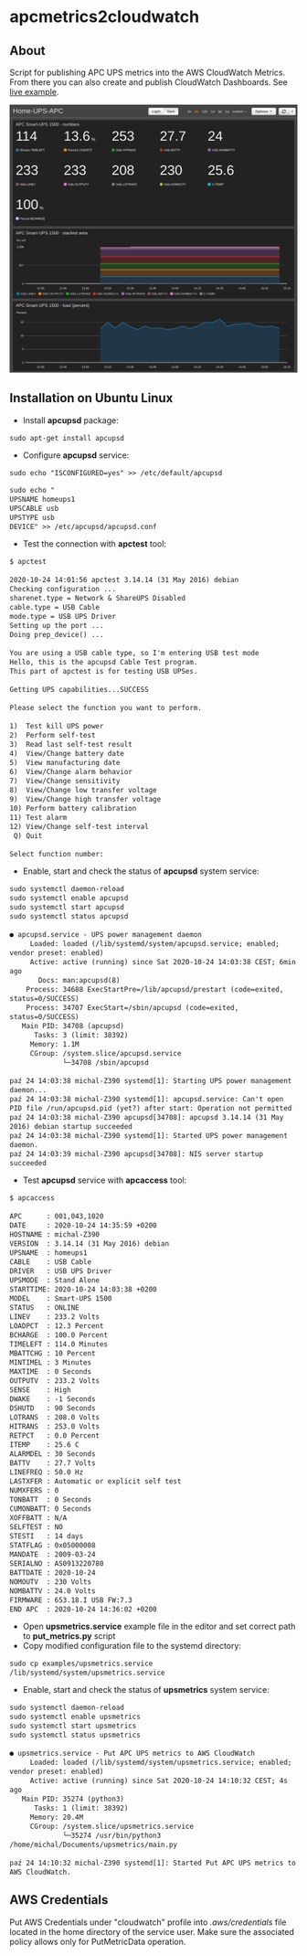 # apcmetrics2cloudwatch
## About
Script for publishing APC UPS metrics into the AWS CloudWatch Metrics. From there you can also create and publish CloudWatch Dashboards. See [live example](https://cloudwatch.amazonaws.com/dashboard.html?dashboard=Home-UPS-APC&context=eyJSIjoidXMtZWFzdC0xIiwiRCI6ImN3LWRiLTcxMDM5ODUwNDIwOSIsIlUiOiJ1cy1lYXN0LTFfYXcxb0JtODdUIiwiQyI6Im90Y3FuaDEybHYwbWhmbGVzamJocm04azUiLCJJIjoidXMtZWFzdC0xOjg4YmY2ODBiLWYxMTQtNDVjOS05YzlkLTE4OTUzZTdlNDIxMSIsIk0iOiJQdWJsaWMifQ%3D%3D).

![alt text](images/cloudwatch_dashboard.png)
## Installation on Ubuntu Linux
* Install **apcupsd** package:
```
sudo apt-get install apcupsd
```
* Configure **apcupsd** service:
```
sudo echo "ISCONFIGURED=yes" >> /etc/default/apcupsd
```
```
sudo echo "
UPSNAME homeups1
UPSCABLE usb
UPSTYPE usb
DEVICE" >> /etc/apcupsd/apcupsd.conf
```
* Test the connection with **apctest** tool:
```
$ apctest

2020-10-24 14:01:56 apctest 3.14.14 (31 May 2016) debian
Checking configuration ...
sharenet.type = Network & ShareUPS Disabled
cable.type = USB Cable
mode.type = USB UPS Driver
Setting up the port ...
Doing prep_device() ...

You are using a USB cable type, so I'm entering USB test mode
Hello, this is the apcupsd Cable Test program.
This part of apctest is for testing USB UPSes.

Getting UPS capabilities...SUCCESS

Please select the function you want to perform.

1)  Test kill UPS power
2)  Perform self-test
3)  Read last self-test result
4)  View/Change battery date
5)  View manufacturing date
6)  View/Change alarm behavior
7)  View/Change sensitivity
8)  View/Change low transfer voltage
9)  View/Change high transfer voltage
10) Perform battery calibration
11) Test alarm
12) View/Change self-test interval
 Q) Quit

Select function number:
```
* Enable, start and check the status of **apcupsd** system service:
```
sudo systemctl daemon-reload
sudo systemctl enable apcupsd
sudo systemctl start apcupsd
sudo systemctl status apcupsd

● apcupsd.service - UPS power management daemon
     Loaded: loaded (/lib/systemd/system/apcupsd.service; enabled; vendor preset: enabled)
     Active: active (running) since Sat 2020-10-24 14:03:38 CEST; 6min ago
       Docs: man:apcupsd(8)
    Process: 34688 ExecStartPre=/lib/apcupsd/prestart (code=exited, status=0/SUCCESS)
    Process: 34707 ExecStart=/sbin/apcupsd (code=exited, status=0/SUCCESS)
   Main PID: 34708 (apcupsd)
      Tasks: 3 (limit: 38392)
     Memory: 1.1M
     CGroup: /system.slice/apcupsd.service
             └─34708 /sbin/apcupsd

paź 24 14:03:38 michal-Z390 systemd[1]: Starting UPS power management daemon...
paź 24 14:03:38 michal-Z390 systemd[1]: apcupsd.service: Can't open PID file /run/apcupsd.pid (yet?) after start: Operation not permitted
paź 24 14:03:38 michal-Z390 apcupsd[34708]: apcupsd 3.14.14 (31 May 2016) debian startup succeeded
paź 24 14:03:38 michal-Z390 systemd[1]: Started UPS power management daemon.
paź 24 14:03:39 michal-Z390 apcupsd[34708]: NIS server startup succeeded
```
* Test **apcupsd** service with **apcaccess** tool:
```
$ apcaccess

APC      : 001,043,1020
DATE     : 2020-10-24 14:35:59 +0200
HOSTNAME : michal-Z390
VERSION  : 3.14.14 (31 May 2016) debian
UPSNAME  : homeups1
CABLE    : USB Cable
DRIVER   : USB UPS Driver
UPSMODE  : Stand Alone
STARTTIME: 2020-10-24 14:03:38 +0200
MODEL    : Smart-UPS 1500
STATUS   : ONLINE
LINEV    : 233.2 Volts
LOADPCT  : 12.3 Percent
BCHARGE  : 100.0 Percent
TIMELEFT : 114.0 Minutes
MBATTCHG : 10 Percent
MINTIMEL : 3 Minutes
MAXTIME  : 0 Seconds
OUTPUTV  : 233.2 Volts
SENSE    : High
DWAKE    : -1 Seconds
DSHUTD   : 90 Seconds
LOTRANS  : 208.0 Volts
HITRANS  : 253.0 Volts
RETPCT   : 0.0 Percent
ITEMP    : 25.6 C
ALARMDEL : 30 Seconds
BATTV    : 27.7 Volts
LINEFREQ : 50.0 Hz
LASTXFER : Automatic or explicit self test
NUMXFERS : 0
TONBATT  : 0 Seconds
CUMONBATT: 0 Seconds
XOFFBATT : N/A
SELFTEST : NO
STESTI   : 14 days
STATFLAG : 0x05000008
MANDATE  : 2009-03-24
SERIALNO : AS0913220780
BATTDATE : 2020-10-24
NOMOUTV  : 230 Volts
NOMBATTV : 24.0 Volts
FIRMWARE : 653.18.I USB FW:7.3
END APC  : 2020-10-24 14:36:02 +0200
```
* Open **upsmetrics.service** example file in the editor and set correct path to **put_metrics.py** script
* Copy modified configuration file to the systemd directory:
```
sudo cp examples/upsmetrics.service /lib/systemd/system/upsmetrics.service
```
* Enable, start and check the status of **upsmetrics** system service:
```
sudo systemctl daemon-reload
sudo systemctl enable upsmetrics
sudo systemctl start upsmetrics
sudo systemctl status upsmetrics

● upsmetrics.service - Put APC UPS metrics to AWS CloudWatch
     Loaded: loaded (/lib/systemd/system/upsmetrics.service; enabled; vendor preset: enabled)
     Active: active (running) since Sat 2020-10-24 14:10:32 CEST; 4s ago
   Main PID: 35274 (python3)
      Tasks: 1 (limit: 38392)
     Memory: 20.4M
     CGroup: /system.slice/upsmetrics.service
             └─35274 /usr/bin/python3 /home/michal/Documents/upsmetrics/main.py

paź 24 14:10:32 michal-Z390 systemd[1]: Started Put APC UPS metrics to AWS CloudWatch.
```
## AWS Credentials
Put AWS Credentials under "cloudwatch" profile into *.aws/credentials* file located in the home directory of the service user.
Make sure the associated policy allows only for PutMetricData operation.